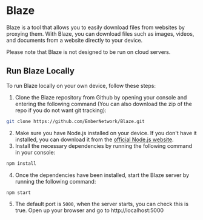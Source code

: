 # Blaze

Blaze is a tool that allows you to easily download files from websites by proxying them. With Blaze, you can download files such as images, videos, and documents from a website directly to your device.

Please note that Blaze is not designed to be run on cloud servers.

## Run Blaze Locally

To run Blaze locally on your own device, follow these steps:

1. Clone the Blaze repository from Github by opening your console and entering the following command (You can also download the zip of the repo if you do not want git tracking):
```bash
git clone https://github.com/EmberNetwork/Blaze.git
```
2. Make sure you have Node.js installed on your device. If you don't have it installed, you can download it from the [official Node.js website](https://nodejs.org).
3. Install the necessary dependencies by running the following command in your console:
```bash
npm install
```
4. Once the dependencies have been installed, start the Blaze server by running the following command:
```bash
npm start
```
5. The default port is `5000`, when the server starts, you can check this is true. Open up your browser and go to http://localhost:5000
